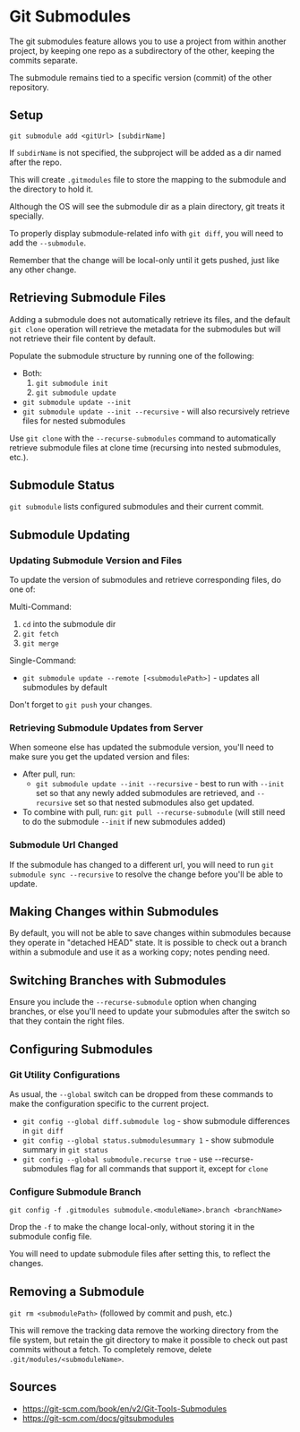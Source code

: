 # Git Submodules
The git submodules feature allows you to use a project from within another project, by keeping one repo as a subdirectory of the other, keeping the commits separate.

The submodule remains tied to a specific version (commit) of the other repository.

## Setup
`git submodule add <gitUrl> [subdirName]`

If `subdirName` is not specified, the subproject will be added as a dir named after the repo.

This will create `.gitmodules` file to store the mapping to the submodule and the directory to hold it.

Although the OS will see the submodule dir as a plain directory, git treats it specially.

To properly display submodule-related info with `git diff`, you will need to add the `--submodule`.

Remember that the change will be local-only until it gets pushed, just like any other change.

## Retrieving Submodule Files

Adding a submodule does not automatically retrieve its files, and the default `git clone` operation will retrieve the metadata for the submodules but will not retrieve their file content by default.

Populate the submodule structure by running one of the following:
* Both:
    1. `git submodule init`
    2. `git submodule update`
* `git submodule update --init`
* `git submodule update --init --recursive` - will also recursively retrieve files for nested submodules

Use `git clone` with the `--recurse-submodules` command to automatically retrieve submodule files at clone time (recursing into nested submodules, etc.).

## Submodule Status
`git submodule` lists configured submodules and their current commit.

## Submodule Updating

### Updating Submodule Version and Files
To update the version of submodules and retrieve corresponding files, do one of:

Multi-Command:
1. `cd` into the submodule dir
2. `git fetch`
3. `git merge`

Single-Command:
* `git submodule update --remote [<submodulePath>]` - updates all submodules by default

Don't forget to `git push` your changes.

### Retrieving Submodule Updates from Server
When someone else has updated the submodule version, you'll need to make sure you get the updated version and files:

* After pull, run:
    + `git submodule update --init --recursive` - best to run with `--init` set so that any newly added submodules are retrieved, and `--recursive` set so that nested submodules also get updated.
* To combine with pull, run: `git pull --recurse-submodule` (will still need to do the submodule `--init` if new submodules added)


### Submodule Url Changed
If the submodule has changed to a different url, you will need to run `git submodule sync --recursive` to resolve the change before you'll be able to update.


## Making Changes within Submodules
By default, you will not be able to save changes within submodules because they operate in "detached HEAD" state. It is possible to check out a branch within a submodule and use it as a working copy; notes pending need.

## Switching Branches with Submodules
Ensure you include the `--recurse-submodule` option when changing branches, or else you'll need to update your submodules after the switch so that they contain the right files.


## Configuring Submodules

### Git Utility Configurations
As usual, the `--global` switch can be dropped from these commands to make the configuration specific to the current project.

* `git config --global diff.submodule log` - show submodule differences in `git diff`
* `git config --global status.submodulesummary 1` - show submodule summary in `git status`
* `git config --global submodule.recurse true` - use --recurse-submodules flag for all commands that support it, except for `clone`

### Configure Submodule Branch
`git config -f .gitmodules submodule.<moduleName>.branch <branchName>`

Drop the `-f` to make the change local-only, without storing it in the submodule config file.

You will need to update submodule files after setting this, to reflect the changes.


## Removing a Submodule
`git rm <submodulePath>` (followed by commit and push, etc.)

This will remove the tracking data remove the working directory from the file system, but retain the git directory to make it possible to check out past commits without a fetch. To completely remove, delete `.git/modules/<submoduleName>`.


## Sources
* https://git-scm.com/book/en/v2/Git-Tools-Submodules
* https://git-scm.com/docs/gitsubmodules